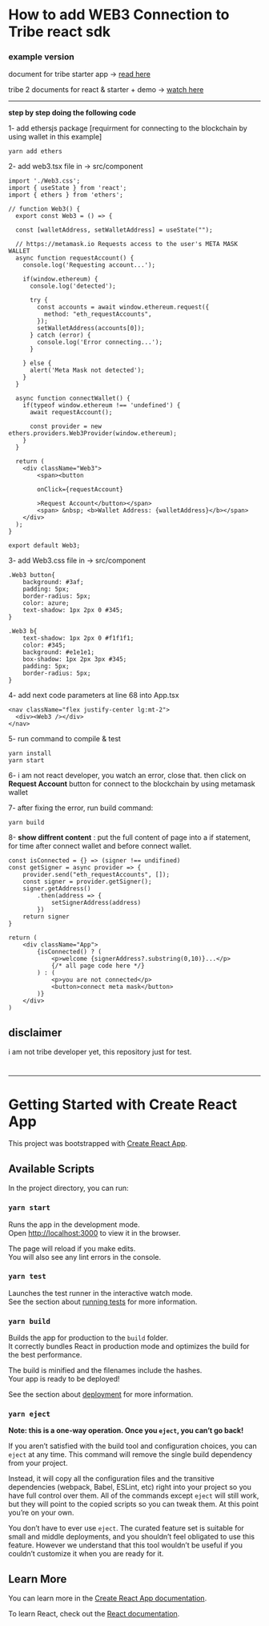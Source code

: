 # How to add WEB3 Connection to Tribe react sdk
### example version

document for tribe starter app -> [read here](https://github.com/mosi-sol/tribe-starter-app/blob/master/README.md)

tribe 2 documents for react & starter + demo -> [watch here](https://relay.tribeplatform.com/)

---

**step by step doing the following code** 

1- add ethersjs package [requirment for connecting to the blockchain by using wallet in this example]
```
yarn add ethers
```

2- add web3.tsx file in -> src/component
```
import './Web3.css';
import { useState } from 'react';
import { ethers } from 'ethers';

// function Web3() {
  export const Web3 = () => {

  const [walletAddress, setWalletAddress] = useState("");

  // https://metamask.io Requests access to the user's META MASK WALLET
  async function requestAccount() {
    console.log('Requesting account...');

    if(window.ethereum) {
      console.log('detected');

      try {
        const accounts = await window.ethereum.request({
          method: "eth_requestAccounts",
        });
        setWalletAddress(accounts[0]);
      } catch (error) {
        console.log('Error connecting...');
      }

    } else {
      alert('Meta Mask not detected');
    }
  }

  async function connectWallet() {
    if(typeof window.ethereum !== 'undefined') {
      await requestAccount();

      const provider = new ethers.providers.Web3Provider(window.ethereum);
    }
  }

  return (
    <div className="Web3">
        <span><button
        
        onClick={requestAccount}
        
        >Request Account</button></span>
        <span> &nbsp; <b>Wallet Address: {walletAddress}</b></span>
    </div>
  );
}

export default Web3;
```

3- add Web3.css file in -> src/component
```
.Web3 button{
    background: #3af;
    padding: 5px;
    border-radius: 5px;
    color: azure;
    text-shadow: 1px 2px 0 #345;
}

.Web3 b{
    text-shadow: 1px 2px 0 #f1f1f1;
    color: #345;
    background: #e1e1e1;
    box-shadow: 1px 2px 3px #345;
    padding: 5px;
    border-radius: 5px;
}
```

4- add next code parameters at line 68 into App.tsx
```
<nav className="flex justify-center lg:mt-2">
  <div><Web3 /></div>
</nav>
```

5- run command to compile & test
```
yarn install
yarn start
```

6- i am not react developer, you watch an error, close that. then click on **Request Account** button for connect to the blockchain by using metamask wallet

7- after fixing the error, run build command:
```
yarn build
```

8- **show diffrent content** : put the full content of page into a if statement, for time after connect wallet and before connect wallet.
```
const isConnected = {} => (signer !== undifined)
const getSigner = async provider => {
    provider.send("eth_requestAccounts", []);
    const signer = provider.getSigner();
    signer.getAddress()
        .then(address => {
            setSignerAddress(address)
        })
    return signer
}

return (
    <div className="App">
        {isConnected() ? (
            <p>welcome {signerAddress?.substring(0,10)}...</p>
            {/* all page code here */}
        ) : (
            <p>you are not connected</p>
            <button>connect meta mask</button>
        )}
    </div>
)
```

## disclaimer
i am not tribe developer yet, this repository just for test.


#
---
# Getting Started with Create React App

This project was bootstrapped with [Create React App](https://github.com/facebook/create-react-app).

## Available Scripts

In the project directory, you can run:

### `yarn start`

Runs the app in the development mode.\
Open [http://localhost:3000](http://localhost:3000) to view it in the browser.

The page will reload if you make edits.\
You will also see any lint errors in the console.

### `yarn test`

Launches the test runner in the interactive watch mode.\
See the section about [running tests](https://facebook.github.io/create-react-app/docs/running-tests) for more information.

### `yarn build`

Builds the app for production to the `build` folder.\
It correctly bundles React in production mode and optimizes the build for the best performance.

The build is minified and the filenames include the hashes.\
Your app is ready to be deployed!

See the section about [deployment](https://facebook.github.io/create-react-app/docs/deployment) for more information.

### `yarn eject`

**Note: this is a one-way operation. Once you `eject`, you can’t go back!**

If you aren’t satisfied with the build tool and configuration choices, you can `eject` at any time. This command will remove the single build dependency from your project.

Instead, it will copy all the configuration files and the transitive dependencies (webpack, Babel, ESLint, etc) right into your project so you have full control over them. All of the commands except `eject` will still work, but they will point to the copied scripts so you can tweak them. At this point you’re on your own.

You don’t have to ever use `eject`. The curated feature set is suitable for small and middle deployments, and you shouldn’t feel obligated to use this feature. However we understand that this tool wouldn’t be useful if you couldn’t customize it when you are ready for it.

## Learn More

You can learn more in the [Create React App documentation](https://facebook.github.io/create-react-app/docs/getting-started).

To learn React, check out the [React documentation](https://reactjs.org/).
